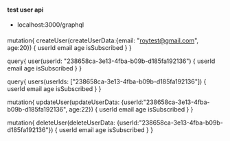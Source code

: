 #### test user api

- localhost:3000/graphql


####

mutation{
  createUser(createUserData:{email: "roytest@gmail.com", age:20}) {
    userId
    email
    age
    isSubscribed
  }
}

query{
  user(userId: "238658ca-3e13-4fba-b09b-d185fa192136") {
    userId
    email
    age
    isSubscribed
  }
}

query{
  users(userIds: ["238658ca-3e13-4fba-b09b-d185fa192136"]) {
    userId
    email
    age
    isSubscribed
  }
}

mutation{
  updateUser(updateUserData: {userId:"238658ca-3e13-4fba-b09b-d185fa192136", age:22}) {
    userId
    email
    age
    isSubscribed
  }
}

mutation{
  deleteUser(deleteUserData: {userId:"238658ca-3e13-4fba-b09b-d185fa192136"}) {
    userId
    email
    age
    isSubscribed
  }
}